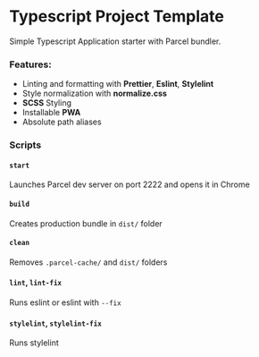 # Typescript Project Template
Simple Typescript Application starter with Parcel bundler.

### Features:
- Linting and formatting with **Prettier**, **Eslint**, **Stylelint**
- Style normalization with **normalize.css**
- **SCSS** Styling
- Installable **PWA**
- Absolute path aliases

### Scripts
#### `start`
Launches Parcel dev server on port 2222 and opens it in Chrome

#### `build`
Creates production bundle in `dist/` folder

#### `clean`
Removes `.parcel-cache/` and `dist/` folders

#### `lint`, `lint-fix`
Runs eslint or eslint with `--fix`

#### `stylelint`, `stylelint-fix`
Runs stylelint
